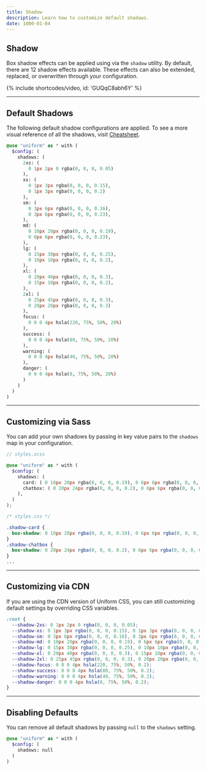 ```yaml
---
title: Shadow
description: Learn how to customize default shadows.
date: 1000-01-04
---
```


## Shadow

Box shadow effects can be applied using via the `shadow` utility. By default, there are 12 shadow effects available. These effects can also be extended, replaced, or overwritten through your configuration.

{% include shortcodes/video, id: 'GUQqC8abh6Y' %}

---

## Default Shadows

The following default shadow configurations are applied. To see a more visual reference of all the shadows, visit [Cheatsheet](/cheatsheet).

```scss
@use "uniform" as * with (
  $config: (
    shadows: (
      2xs: (
        0 1px 2px 0 rgba(0, 0, 0, 0.05)
      ),
      xs: (
        0 1px 3px rgba(0, 0, 0, 0.15), 
        0 1px 3px rgba(0, 0, 0, 0.2)
      ),
      sm: (
        0 3px 6px rgba(0, 0, 0, 0.16),
        0 3px 6px rgba(0, 0, 0, 0.23),
      ),
      md: (
        0 10px 20px rgba(0, 0, 0, 0.19),
        0 6px 6px rgba(0, 0, 0, 0.23),
      ),
      lg: (
        0 15px 30px rgba(0, 0, 0, 0.25),
        0 10px 10px rgba(0, 0, 0, 0.2),
      ),
      xl: (
        0 20px 40px rgba(0, 0, 0, 0.3),
        0 15px 10px rgba(0, 0, 0, 0.2),
      ),
      2xl: (
        0 25px 45px rgba(0, 0, 0, 0.3), 
        0 20px 20px rgba(0, 0, 0, 0.3)
      ),
      focus: (
        0 0 0 4px hsla(220, 75%, 50%, 20%)
      ),
      success: (
        0 0 0 4px hsla(80, 75%, 50%, 20%)
      ),
      warning: (
        0 0 0 4px hsla(40, 75%, 50%, 20%)
      ),
      danger: (
        0 0 0 4px hsla(0, 75%, 50%, 20%)
      )
    )
  )
)
```

---

## Customizing via Sass

You can add your own shadows by passing in key value pairs to the `shadows` map in your configuration.

```scss
// styles.scss

@use "uniform" as * with (
  $config: (
    shadows: (
      card: ( 0 10px 20px rgba(0, 0, 0, 0.19), 0 6px 6px rgba(0, 0, 0, 0.23) ),
      chatbox: ( 0 20px 24px rgba(0, 0, 0, 0.2), 0 6px 6px rgba(0, 0, 0, 0.25) ),
    ),
  )
);
```

```css
/* styles.css */

.shadow-card {
  box-shadow: 0 10px 20px rgba(0, 0, 0, 0.19), 0 6px 6px rgba(0, 0, 0, 0.23);
}
.shadow-chatbox {
  box-shadow: 0 20px 24px rgba(0, 0, 0, 0.2), 0 6px 6px rgba(0, 0, 0, 0.25);
}
...
```

---

## Customizing via CDN

If you are using the CDN version of Uniform CSS, you can still customizing default settings by overriding CSS variables.

```css
:root {
  --shadow-2xs: 0 1px 2px 0 rgba(0, 0, 0, 0.05);
  --shadow-xs: 0 1px 3px rgba(0, 0, 0, 0.15), 0 1px 3px rgba(0, 0, 0, 0.2);
  --shadow-sm: 0 3px 6px rgba(0, 0, 0, 0.16), 0 3px 6px rgba(0, 0, 0, 0.23);
  --shadow-md: 0 10px 20px rgba(0, 0, 0, 0.19), 0 6px 6px rgba(0, 0, 0, 0.23);
  --shadow-lg: 0 15px 30px rgba(0, 0, 0, 0.25), 0 10px 10px rgba(0, 0, 0, 0.2);
  --shadow-xl: 0 20px 40px rgba(0, 0, 0, 0.3), 0 15px 10px rgba(0, 0, 0, 0.2);
  --shadow-2xl: 0 25px 45px rgba(0, 0, 0, 0.3), 0 20px 20px rgba(0, 0, 0, 0.3);
  --shadow-focus: 0 0 0 4px hsla(220, 75%, 50%, 0.2);
  --shadow-success: 0 0 0 4px hsla(80, 75%, 50%, 0.2);
  --shadow-warning: 0 0 0 4px hsla(40, 75%, 50%, 0.2);
  --shadow-danger: 0 0 0 4px hsla(0, 75%, 50%, 0.2);
}
```

---

## Disabling Defaults

You can remove all default shadows by passing `null` to the `shadows` setting.

```scss
@use "uniform" as * with (
  $config: (
    shadows: null
  )
)
